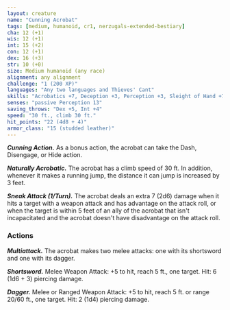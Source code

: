 ```yaml
---
layout: creature
name: "Cunning Acrobat"
tags: [medium, humanoid, cr1, nerzugals-extended-bestiary]
cha: 12 (+1)
wis: 12 (+1)
int: 15 (+2)
con: 12 (+1)
dex: 16 (+3)
str: 10 (+0)
size: Medium humanoid (any race)
alignment: any alignment
challenge: "1 (200 XP)"
languages: "Any two languages and Thieves' Cant"
skills: "Acrobatics +7, Deception +3, Perception +3, Sleight of Hand +7, Stealth +5"
senses: "passive Perception 13"
saving_throws: "Dex +5, Int +4"
speed: "30 ft., climb 30 ft."
hit_points: "22 (4d8 + 4)"
armor_class: "15 (studded leather)"
---
```


***Cunning Action.*** As a bonus action, the acrobat can
take the Dash, Disengage, or Hide action.

***Naturally Acrobatic.*** The acrobat has a climb speed
of 30 ft. In addition, whenever it makes a running
jump, the distance it can jump is increased by 3
feet.

***Sneak Attack (1/Turn).*** The acrobat deals an extra 7
(2d6) damage when it hits a target with a weapon
attack and has advantage on the attack roll, or when
the target is within 5 feet of an ally of the acrobat
that isn't incapacitated and the acrobat doesn't
have disadvantage on the attack roll.

### Actions

***Multiattack.*** The acrobat makes two melee attacks:
one with its shortsword and one with its dagger.

***Shortsword.*** Melee Weapon Attack: +5 to hit, reach
5 ft., one target. Hit: 6 (1d6 + 3) piercing damage.

***Dagger.*** Melee or Ranged Weapon Attack: +5 to hit,
reach 5 ft. or range 20/60 ft., one target. Hit: 2
(1d4) piercing damage.
